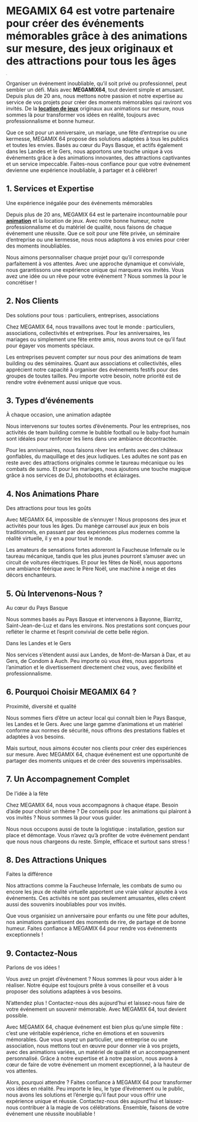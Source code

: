 # MEGAMIX 64 est votre partenaire pour créer des événements mémorables grâce à des animations sur mesure, des jeux originaux et des attractions pour tous les âges

<p>
<img
      style="border: 1px solid rgb(199, 199, 199); max-width: 900px;"
      alt=""
      border="0"
      data-original-height="771"
      data-original-width="1897"
      src="https://blogger.googleusercontent.com/img/b/R29vZ2xl/AVvXsEjl0lyJ7tAG4gxQyMyTXh98EqZ5YzSptgEnY0ejqfw7bif98msf3KB9QHd_KH_E6tie2N5i-v7L4TsLDOoCof61rNgdiyhsHzrpURFf68LVnBTKLdxpt5989tA9ZDsMSxfsxapHIBWEP1Cbji8NZN8btVu-B2tvWW2X7_DI1xqIhYkyPJTo8-7lcnniNb2i/s1600/Screenshot%202024-12-26%20165341.png"
  />
</p>

Organiser un événement inoubliable, qu’il soit privé ou professionnel, peut sembler un défi. Mais avec **MEGAMIX64**, tout devient simple et amusant. Depuis plus de 20 ans, nous mettons notre passion et notre expertise au service de vos projets pour créer des moments mémorables qui raviront vos invités. De la [**location de jeux**](https://megamix64.fr/) originaux aux animations sur mesure, nous sommes là pour transformer vos idées en réalité, toujours avec professionnalisme et bonne humeur.

Que ce soit pour un anniversaire, un mariage, une fête d’entreprise ou une kermesse, MEGAMIX 64 propose des solutions adaptées à tous les publics et toutes les envies. Basés au cœur du Pays Basque, et actifs également dans les Landes et le Gers, nous apportons une touche unique à vos événements grâce à des animations innovantes, des attractions captivantes et un service impeccable. Faites-nous confiance pour que votre événement devienne une expérience inoubliable, à partager et à célébrer!

## **1. Services et Expertise**

Une expérience inégalée pour des événements mémorables

Depuis plus de 20 ans, MEGAMIX 64 est le partenaire incontournable pour [**animation**](https://megamix64.fr/) et la location de jeux. Avec notre bonne humeur, notre professionnalisme et du matériel de qualité, nous faisons de chaque événement une réussite. Que ce soit pour une fête privée, un séminaire d’entreprise ou une kermesse, nous nous adaptons à vos envies pour créer des moments inoubliables.

Nous aimons personnaliser chaque projet pour qu’il corresponde parfaitement à vos attentes. Avec une approche dynamique et conviviale, nous garantissons une expérience unique qui marquera vos invités. Vous avez une idée ou un rêve pour votre événement ? Nous sommes là pour le concrétiser !

  

## **2. Nos Clients**

Des solutions pour tous : particuliers, entreprises, associations

Chez MEGAMIX 64, nous travaillons avec tout le monde : particuliers, associations, collectivités et entreprises. Pour les anniversaires, les mariages ou simplement une fête entre amis, nous avons tout ce qu’il faut pour égayer vos moments spéciaux.

Les entreprises peuvent compter sur nous pour des animations de team building ou des séminaires. Quant aux associations et collectivités, elles apprécient notre capacité à organiser des événements festifs pour des groupes de toutes tailles. Peu importe votre besoin, notre priorité est de rendre votre événement aussi unique que vous.

## **3. Types d’événements**

À chaque occasion, une animation adaptée

Nous intervenons sur toutes sortes d’événements. Pour les entreprises, nos activités de team building comme le bubble football ou le baby-foot humain sont idéales pour renforcer les liens dans une ambiance décontractée.

Pour les anniversaires, nous faisons rêver les enfants avec des châteaux gonflables, du maquillage et des jeux ludiques. Les adultes ne sont pas en reste avec des attractions originales comme le taureau mécanique ou les combats de sumo. Et pour les mariages, nous ajoutons une touche magique grâce à nos services de DJ, photobooths et éclairages.

  

## **4. Nos Animations Phare**

Des attractions pour tous les goûts

Avec MEGAMIX 64, impossible de s’ennuyer ! Nous proposons des jeux et activités pour tous les âges. Du manège carrousel aux jeux en bois traditionnels, en passant par des expériences plus modernes comme la réalité virtuelle, il y en a pour tout le monde.

Les amateurs de sensations fortes adoreront la Faucheuse Infernale ou le taureau mécanique, tandis que les plus jeunes pourront s’amuser avec un circuit de voitures électriques. Et pour les fêtes de Noël, nous apportons une ambiance féérique avec le Père Noël, une machine à neige et des décors enchanteurs.

  

## **5. Où Intervenons-Nous ?**

Au cœur du Pays Basque

Nous sommes basés au Pays Basque et intervenons à Bayonne, Biarritz, Saint-Jean-de-Luz et dans les environs. Nos prestations sont conçues pour refléter le charme et l’esprit convivial de cette belle région.

Dans les Landes et le Gers

Nos services s’étendent aussi aux Landes, de Mont-de-Marsan à Dax, et au Gers, de Condom à Auch. Peu importe où vous êtes, nous apportons l’animation et le divertissement directement chez vous, avec flexibilité et professionnalisme.

  

## **6. Pourquoi Choisir MEGAMIX 64 ?**

Proximité, diversité et qualité

Nous sommes fiers d’être un acteur local qui connaît bien le Pays Basque, les Landes et le Gers. Avec une large gamme d’animations et un matériel conforme aux normes de sécurité, nous offrons des prestations fiables et adaptées à vos besoins.

Mais surtout, nous aimons écouter nos clients pour créer des expériences sur mesure. Avec MEGAMIX 64, chaque événement est une opportunité de partager des moments uniques et de créer des souvenirs impérissables.

  

## **7. Un Accompagnement Complet**

De l’idée à la fête

Chez MEGAMIX 64, nous vous accompagnons à chaque étape. Besoin d’aide pour choisir un thème ? De conseils pour les animations qui plairont à vos invités ? Nous sommes là pour vous guider.

Nous nous occupons aussi de toute la logistique : installation, gestion sur place et démontage. Vous n’avez qu’à profiter de votre événement pendant que nous nous chargeons du reste. Simple, efficace et surtout sans stress !

  

## **8. Des Attractions Uniques**

Faites la différence

Nos attractions comme la Faucheuse Infernale, les combats de sumo ou encore les jeux de réalité virtuelle apportent une vraie valeur ajoutée à vos événements. Ces activités ne sont pas seulement amusantes, elles créent aussi des souvenirs inoubliables pour vos invités.

Que vous organisiez un anniversaire pour enfants ou une fête pour adultes, nos animations garantissent des moments de rire, de partage et de bonne humeur. Faites confiance à MEGAMIX 64 pour rendre vos événements exceptionnels !

  

## **9. Contactez-Nous**

Parlons de vos idées !

Vous avez un projet d’événement ? Nous sommes là pour vous aider à le réaliser. Notre équipe est toujours prête à vous conseiller et à vous proposer des solutions adaptées à vos besoins.

N’attendez plus ! Contactez-nous dès aujourd’hui et laissez-nous faire de votre événement un souvenir mémorable. Avec MEGAMIX 64, tout devient possible.

Avec MEGAMIX 64, chaque événement est bien plus qu’une simple fête : c’est une véritable expérience, riche en émotions et en souvenirs mémorables. Que vous soyez un particulier, une entreprise ou une association, nous mettons tout en œuvre pour donner vie à vos projets, avec des animations variées, un matériel de qualité et un accompagnement personnalisé. Grâce à notre expertise et à notre passion, nous avons à cœur de faire de votre événement un moment exceptionnel, à la hauteur de vos attentes.

Alors, pourquoi attendre ? Faites confiance à MEGAMIX 64 pour transformer vos idées en réalité. Peu importe le lieu, le type d’événement ou le public, nous avons les solutions et l’énergie qu’il faut pour vous offrir une expérience unique et réussie. Contactez-nous dès aujourd’hui et laissez-nous contribuer à la magie de vos célébrations. Ensemble, faisons de votre événement une réussite inoubliable !
